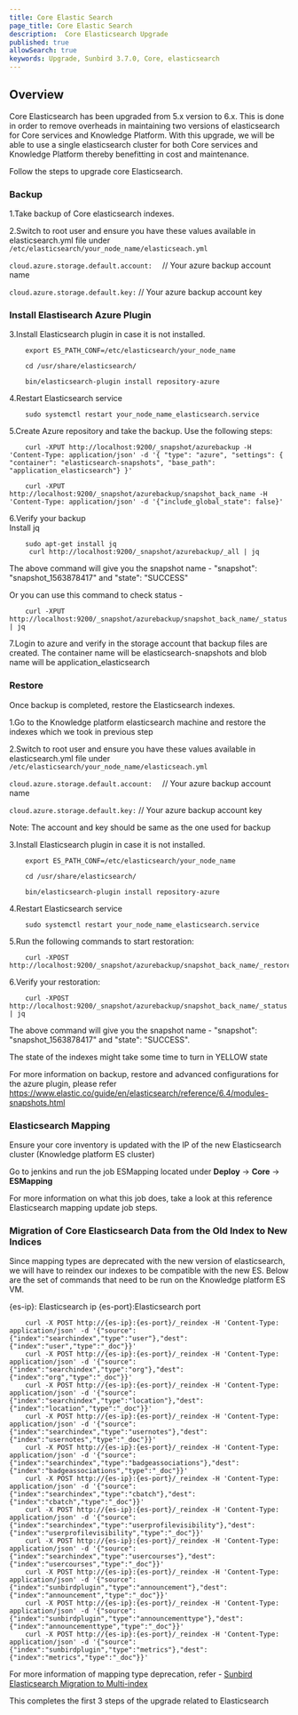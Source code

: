 ```yaml
---
title: Core Elastic Search
page_title: Core Elastic Search 
description:  Core Elasticsearch Upgrade
published: true
allowSearch: true
keywords: Upgrade, Sunbird 3.7.0, Core, elasticsearch
---
```


## Overview

Core Elasticsearch has been upgraded from 5.x version to 6.x. This is done in order to remove overheads in maintaining two versions of elasticsearch for Core services and Knowledge Platform. With this upgrade, we will be able to use a single elasticsearch cluster for both Core services and Knowledge Platform thereby benefitting in cost and maintenance. 

Follow the steps to upgrade core Elasticsearch.

### Backup

1.Take backup of Core elasticsearch indexes.

2.Switch to root user and ensure you have these values available in elasticsearch.yml file under `/etc/elasticsearch/your_node_name/elasticseach.yml`

`cloud.azure.storage.default.account:  `    // Your azure backup account name

`cloud.azure.storage.default.key:`          // Your azure backup account key


### Install Elastisearch Azure Plugin 

3.Install Elasticsearch plugin in case it is not installed. 

        export ES_PATH_CONF=/etc/elasticsearch/your_node_name

        cd /usr/share/elasticsearch/

        bin/elasticsearch-plugin install repository-azure

4.Restart Elasticsearch service 

        sudo systemctl restart your_node_name_elasticsearch.service

5.Create Azure repository and take the backup. Use the following steps:

        curl -XPUT http://localhost:9200/_snapshot/azurebackup -H 'Content-Type: application/json' -d '{ "type": "azure", "settings": { "container": "elasticsearch-snapshots", "base_path": "application_elasticsearch"} }'

        curl -XPUT http://localhost:9200/_snapshot/azurebackup/snapshot_back_name -H 'Content-Type: application/json' -d '{"include_global_state": false}'

6.Verify your backup        
        Install jq

        sudo apt-get install jq
         curl http://localhost:9200/_snapshot/azurebackup/_all | jq

The above command will give you the snapshot name - "snapshot": "snapshot_1563878417" and "state": "SUCCESS"

Or you can use this command to check status - 

        curl -XPUT http://localhost:9200/_snapshot/azurebackup/snapshot_back_name/_status | jq

7.Login to azure and verify in the storage account that backup files are created. The container name will be elasticsearch-snapshots and blob name will be application_elasticsearch



### Restore
Once backup is completed, restore the Elasticsearch indexes.

1.Go to the Knowledge platform elasticsearch machine and restore the indexes which we took in previous step

2.Switch to root user and ensure you have these values available in elasticsearch.yml file under `/etc/elasticsearch/your_node_name/elasticseach.yml`

`cloud.azure.storage.default.account:  `    // Your azure backup account name

`cloud.azure.storage.default.key:`          // Your azure backup account key

Note: The account and key should be same as the one used for backup

3.Install Elasticsearch plugin in case it is not installed. 

        export ES_PATH_CONF=/etc/elasticsearch/your_node_name

        cd /usr/share/elasticsearch/

        bin/elasticsearch-plugin install repository-azure

4.Restart Elasticsearch service 

        sudo systemctl restart your_node_name_elasticsearch.service

5.Run the following commands to start restoration:

        curl -XPOST http://localhost:9200/_snapshot/azurebackup/snapshot_back_name/_restore

6.Verify your restoration:

        curl -XPOST http://localhost:9200/_snapshot/azurebackup/snapshot_back_name/_status | jq

The above command will give you the snapshot name - "snapshot": "snapshot_1563878417" and "state": "SUCCESS".

The state of the indexes might take some time to turn in YELLOW state

For more information on backup, restore and advanced configurations for the azure plugin, please refer https://www.elastic.co/guide/en/elasticsearch/reference/6.4/modules-snapshots.html



### Elasticsearch Mapping

Ensure your core inventory is updated with the IP of the new Elasticsearch cluster (Knowledge platform ES cluster)

Go to jenkins and run the job ESMapping located under **Deploy** → **Core** → **ESMapping**

For more information on what this job does, take a look at this reference Elasticsearch mapping update job steps.


### Migration of Core Elasticsearch Data from the Old Index to New Indices

Since mapping types are deprecated with the new version of elasticsearch, we will have to reindex our indexes to be compatible with the new ES. Below are the set of commands that need to be run on the Knowledge platform ES VM.

{es-ip}: Elasticsearch ip
{es-port}:Elasticsearch port

        curl -X POST http://{es-ip}:{es-port}/_reindex -H 'Content-Type: application/json' -d '{"source":{"index":"searchindex","type":"user"},"dest":{"index":"user","type":"_doc"}}'
        curl -X POST http://{es-ip}:{es-port}/_reindex -H 'Content-Type: application/json' -d '{"source":{"index":"searchindex","type":"org"},"dest":{"index":"org","type":"_doc"}}'
        curl -X POST http://{es-ip}:{es-port}/_reindex -H 'Content-Type: application/json' -d '{"source":{"index":"searchindex","type":"location"},"dest":{"index":"location","type":"_doc"}}'
        curl -X POST http://{es-ip}:{es-port}/_reindex -H 'Content-Type: application/json' -d '{"source":{"index":"searchindex","type":"usernotes"},"dest":{"index":"usernotes","type":"_doc"}}'
        curl -X POST http://{es-ip}:{es-port}/_reindex -H 'Content-Type: application/json' -d '{"source":{"index":"searchindex","type":"badgeassociations"},"dest":{"index":"badgeassociations","type":"_doc"}}'
        curl -X POST http://{es-ip}:{es-port}/_reindex -H 'Content-Type: application/json' -d '{"source":{"index":"searchindex","type":"cbatch"},"dest":{"index":"cbatch","type":"_doc"}}'
        curl -X POST http://{es-ip}:{es-port}/_reindex -H 'Content-Type: application/json' -d '{"source":{"index":"searchindex","type":"userprofilevisibility"},"dest":{"index":"userprofilevisibility","type":"_doc"}}'
        curl -X POST http://{es-ip}:{es-port}/_reindex -H 'Content-Type: application/json' -d '{"source":{"index":"searchindex","type":"usercourses"},"dest":{"index":"usercourses","type":"_doc"}}'
        curl -X POST http://{es-ip}:{es-port}/_reindex -H 'Content-Type: application/json' -d '{"source":{"index":"sunbirdplugin","type":"announcement"},"dest":{"index":"announcement","type":"_doc"}}'
        curl -X POST http://{es-ip}:{es-port}/_reindex -H 'Content-Type: application/json' -d '{"source":{"index":"sunbirdplugin","type":"announcementtype"},"dest":{"index":"announcementtype","type":"_doc"}}'
        curl -X POST http://{es-ip}:{es-port}/_reindex -H 'Content-Type: application/json' -d '{"source":{"index":"sunbirdplugin","type":"metrics"},"dest":{"index":"metrics","type":"_doc"}}'

For more information of mapping type deprecation, refer - [Sunbird Elasticsearch Migration to Multi-index](developer-docs/migration)

This completes the first 3 steps of the upgrade related to Elasticsearch

